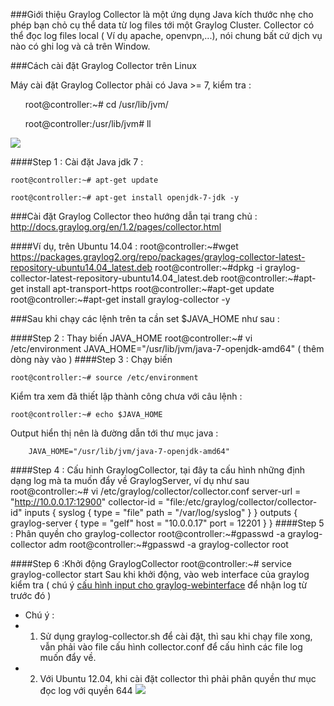 ###Giới thiệu
Graylog Collector là một ứng dụng Java kích thước nhẹ cho phép bạn chỏ cụ thể data từ log files tới một Graylog Cluster. Collector có thể đọc log files local ( Ví dụ apache, openvpn,...), nói chung bất cứ dịch vụ nào có ghi log  và cả trên Window.

###Cách cài đặt Graylog Collector trên Linux

Máy cài đặt Graylog Collector phải có Java >= 7, kiểm tra :
<ul>root@controller:~# cd /usr/lib/jvm/</ul>
<ul>root@controller:/usr/lib/jvm# ll</ul>
<img src="http://i.imgur.com/zAvIbTh.png">

####Step 1 : Cài đặt Java jdk 7 :

	root@controller:~# apt-get update
	
	root@controller:~# apt-get install openjdk-7-jdk -y

###Cài đặt Graylog Collector theo hướng dẫn tại trang chủ : http://docs.graylog.org/en/1.2/pages/collector.html

####Ví dụ, trên Ubuntu 14.04 : 
	root@controller:~#wget https://packages.graylog2.org/repo/packages/graylog-collector-latest-repository-ubuntu14.04_latest.deb
	root@controller:~#dpkg -i graylog-collector-latest-repository-ubuntu14.04_latest.deb
	root@controller:~#apt-get install apt-transport-https
	root@controller:~#apt-get update
	root@controller:~#apt-get install graylog-collector -y

###Sau khi chạy các lệnh trên ta cần set $JAVA_HOME như sau : 

####Step 2 : Thay biến JAVA_HOME
	root@controller:~# vi /etc/environment 
		JAVA_HOME="/usr/lib/jvm/java-7-openjdk-amd64"	( thêm dòng này vào )
####Step 3 : Chạy biến

	root@controller:~# source /etc/environment 
	
Kiểm tra xem đã thiết lập thành công chưa với câu lệnh :

	root@controller:~# echo $JAVA_HOME 
	
Output hiển thị nên là đường dẫn tới thư mục java :

		JAVA_HOME="/usr/lib/jvm/java-7-openjdk-amd64"
		
####Step 4 : Cấu hinh GraylogCollector, tại đây ta cấu hình những định dạng log mà ta muốn đẩy về GraylogServer, ví dụ như sau 
	root@controller:~# vi /etc/graylog/collector/collector.conf
	server-url = "http://10.0.0.17:12900"
	collector-id = "file:/etc/graylog/collector/collector-id"
	inputs {
	  syslog {
	    type = "file"
	    path = "/var/log/syslog"
	  }
	}
	outputs {
	  graylog-server {
	    type = "gelf"
	    host = "10.0.0.17"
	    port = 12201
	  }
	}
####Step 5 : Phân quyền cho graylog-collector
	root@controller:~#gpasswd -a graylog-collector adm
	root@controller:~#gpasswd -a graylog-collector root

####Step 6 :Khởi động GraylogCollector
	root@controller:~# service graylog-collector start
Sau khi khởi động, vào web interface của graylog kiểm tra ( chú ý [cấu hình input cho graylog-webinterface](https://github.com/manhdinh/ghichep-graylog/blob/master/graylog-collector/GELF%20Input%20for%20graylog-collector.md) để nhận log từ trước đó )
* Chú ý : 
* 1. Sử dụng graylog-collector.sh để cài đặt, thì sau khi chạy file xong, vẫn phải vào file cấu hình collector.conf để cấu hình các file log muốn đẩy về.
* 2. Với Ubuntu 12.04, khi cài đặt collector thì phải phân quyền thư mục đọc log với quyền 644 <img src="http://i.imgur.com/PNa6o6Z.png">
